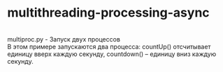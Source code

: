 # multithreading-processing-async
<br>
multiproc.py - Запуск двух процессов<br>
В этом примере запускаются два процесса: countUp() отсчитывает единицу вверх каждую секунду, countdown() – единицу вниз каждую секунду.
